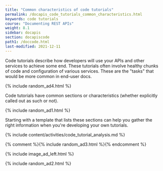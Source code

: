 ```yaml
---
title: "Common characteristics of code tutorials"
permalink: /docapis_code_tutorials_common_characteristics.html
keywords: code tutorials
course: "Documenting REST APIs"
weight: 8.1
sidebar: docapis
section: docapiscode
path1: /doccode.html
last-modified: 2021-12-11
---
```


Code tutorials describe how developers will use your APIs and other services to achieve some end. These tutorials often involve healthy chunks of code and configuration of various services. These are the "tasks" that would be more common in end-user docs.

{% include random_ad4.html %}

Code tutorials have common sections or characteristics (whether explicitly called out as such or not).

{% include random_ad1.html %}

Starting with a template that lists these sections can help you gather the right information when you're developing your own tutorials.

{% include content/activities/code_tutorial_analysis.md %}

{% comment %}{% include random_ad3.html %}{% endcomment %}

{% include image_ad_left.html %}

{% include random_ad2.html %}
